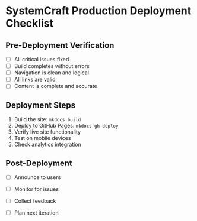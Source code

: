 # SystemCraft Production Deployment Checklist

## Pre-Deployment Verification
- [ ] All critical issues fixed
- [ ] Build completes without errors
- [ ] Navigation is clean and logical
- [ ] All links are valid
- [ ] Content is complete and accurate

## Deployment Steps
1. Build the site: `mkdocs build`
2. Deploy to GitHub Pages: `mkdocs gh-deploy`
3. Verify live site functionality
4. Test on mobile devices
5. Check analytics integration

## Post-Deployment
- [ ] Announce to users
- [ ] Monitor for issues
- [ ] Collect feedback
- [ ] Plan next iteration

